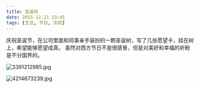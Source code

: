 ```yaml
---
title: 圣诞树
date: 2015-12-21 23:45
tags: [生活, 节日, 庆祝]
---
```

庆祝圣诞节，在公司里面和同事亲手装扮的一颗圣诞树，写了几张愿望卡，挂在树上，希望能够愿望成真。虽然对西方节日不是很感冒，但是对美好和幸福的祈盼是不分国界的。<!--more-->![3391212985.jpg][1]![4214673239.jpg][2]  [1]: /img/1534063643.jpg  [2]: /img/530622579.jpg

